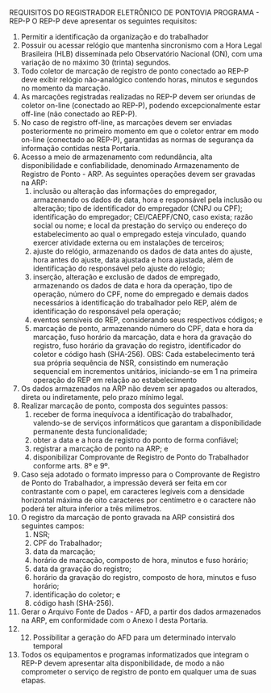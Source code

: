 REQUISITOS DO REGISTRADOR ELETRÔNICO DE PONTOVIA PROGRAMA - REP-P 
O REP-P deve apresentar os seguintes requisitos:

1. Permitir a identificação da organização e do trabalhador
2. Possuir ou acessar relógio que mantenha sincronismo com a Hora Legal Brasileira (HLB) disseminada pelo Observatório Nacional (ON), com uma variação de no máximo 30 (trinta) segundos.
3.  Todo coletor de marcação de registro de ponto conectado ao REP-P deve exibir relógio não-analógico contendo horas, minutos e segundos no momento da marcação.
4.  As marcações registradas realizadas no REP-P devem ser oriundas de coletor on-line (conectado ao REP-P), podendo excepcionalmente estar off-line (não conectado ao REP-P).
5.  No caso de registro off-line, as marcações devem ser enviadas posteriormente no primeiro momento em que o coletor entrar em modo on-line (conectado ao REP-P), garantidas as normas de segurança da informação contidas nesta Portaria.
6. Acesso a meio de armazenamento com redundância, alta disponibilidade e confiabilidade, denominado Armazenamento de Registro de Ponto - ARP. As seguintes operações devem ser gravadas na ARP:
	1. inclusão ou alteração das informações do empregador, armazenando os dados de data, hora e responsável pela inclusão ou alteração; tipo de identificador do empregador (CNPJ ou CPF); identificação do empregador; CEI/CAEPF/CNO, caso exista; razão social ou nome; e local da prestação do serviço ou endereço do estabelecimento ao qual o empregado esteja vinculado, quando exercer atividade externa ou em instalações de terceiros;
	2.  ajuste do relógio, armazenando os dados de data antes do ajuste, hora antes do ajuste, data ajustada e hora ajustada, além de identificação do responsável pelo ajuste do relógio;
	3. inserção, alteração e exclusão de dados de empregado, armazenando os dados de data e hora da operação, tipo de operação, número do CPF, nome do empregado e demais dados necessários à identificação do trabalhador pelo REP, além de identificação do responsável pela operação;
	4. eventos sensíveis do REP, considerando seus respectivos códigos; e
	5. marcação de ponto, armazenando número do CPF, data e hora da marcação, fuso horário da marcação, data e hora da gravação do registro, fuso horário da gravação do registro, identificador do coletor e código hash (SHA-256). 
	   OBS: Cada estabelecimento terá sua própria sequência de NSR, consistindo em numeração sequencial em incrementos unitários, iniciando-se em 1 na primeira operação do REP em relação ao estabelecimento
7. Os dados armazenados na ARP não devem ser apagados ou alterados, direta ou indiretamente, pelo prazo mínimo legal.
8. Realizar marcação de ponto, composta dos seguintes passos:
	1. receber de forma inequívoca a identificação do trabalhador, valendo-se de serviços informáticos que garantam a disponibilidade permanente desta funcionalidade; 
	2. obter a data e a hora de registro do ponto de forma confiável; 
	3. registrar a marcação de ponto na ARP; e 
	4. disponibilizar Comprovante de Registro de Ponto do Trabalhador conforme arts. 8º e 9º.
9. Caso seja adotado o formato impresso para o Comprovante de Registro de Ponto do Trabalhador, a impressão deverá ser feita em cor contrastante com o papel, em caracteres legíveis com a densidade horizontal máxima de oito caracteres por centímetro e o caractere não poderá ter altura inferior a três milímetros.
10. O registro da marcação de ponto gravada na ARP consistirá dos seguintes campos:
	1. NSR; 
	2. CPF do Trabalhador; 
	3. data da marcação; 
	4. horário de marcação, composto de hora, minutos e fuso horário; 
	5. data da gravação do registro; 
	6. horário da gravação do registro, composto de hora, minutos e fuso horário; 
	7. identificação do coletor; e 
	8. código hash (SHA-256).
11. Gerar o Arquivo Fonte de Dados - AFD, a partir dos dados armazenados na ARP, em conformidade com o Anexo I desta Portaria.
12. 12. Possibilitar a geração do AFD para um determinado intervalo temporal
13. Todos os equipamentos e programas informatizados que integram o REP-P devem apresentar alta disponibilidade, de modo a não comprometer o serviço de registro de ponto em qualquer uma de suas etapas.
